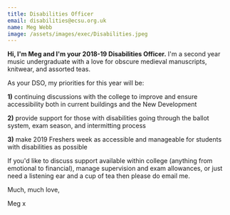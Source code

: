 ```yaml
---
title: Disabilities Officer
email: disabilities@ecsu.org.uk
name: Meg Webb
image: /assets/images/exec/Disabilities.jpeg
---
```

**Hi, I'm Meg and I'm your 2018-19 Disabilities Officer.** I'm a second year music undergraduate with a love for obscure medieval manuscripts, knitwear, and assorted teas. 

As your DSO, my priorities for this year will be:

**1)** continuing discussions with the college to improve and ensure accessibility both in current buildings and the New Development

**2)** provide support for those with disabilities going through the ballot system, exam season, and intermitting process

**3)** make 2019 Freshers week as accessible and manageable for students with disabilities as possible

If you'd like to discuss support available within college (anything from emotional to financial), manage supervision and exam allowances, or just need a listening ear and a cup of tea then please do email me.

Much, much love, 

Meg x
